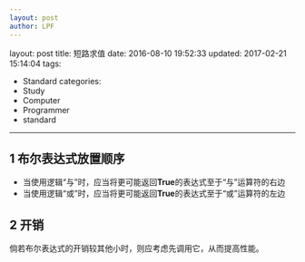 ```yaml
---
layout: post
author: LPF
---
```

layout: post
title: 短路求值
date: 2016-08-10 19:52:33
updated: 2017-02-21 15:14:04
tags:
- Standard
categories:
- Study
- Computer
- Programmer
- standard
---


## 1 布尔表达式放置顺序

- 当使用逻辑“与”时，应当将更可能返回**True**的表达式至于“与”运算符的右边
- 当使用逻辑“或”时，应当将更可能返回**True**的表达式至于“或”运算符的左边

## 2 开销

倘若布尔表达式的开销较其他小时，则应考虑先调用它，从而提高性能。